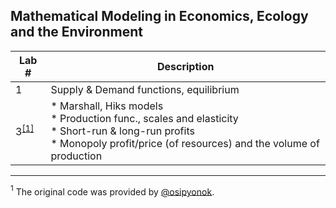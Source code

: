 ## Mathematical Modeling in Economics, Ecology and the Environment

Lab # | Description
--- | ---
1 | Supply & Demand functions, equilibrium
3<sup>[[1]](#myfootnote1)</sup> | * Marshall, Hiks models<br>* Production func., scales and elasticity<br>* Short-run & long-run profits<br>* Monopoly profit/price (of resources) and the volume of production

---
<a name="myfootnote1"><sup>1</sup></a> The original code was provided by [@osipyonok](https://github.com/osipyonok).
